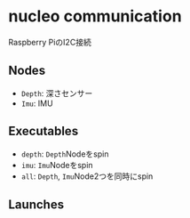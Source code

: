 # nucleo communication

Raspberry PiのI2C接続

## Nodes

- `Depth`: 深さセンサー
- `Imu`: IMU

## Executables

- `depth`: `Depth`Nodeをspin
- `imu`: `Imu`Nodeをspin
- `all`: `Depth`, `Imu`Node2つを同時にspin

## Launches
